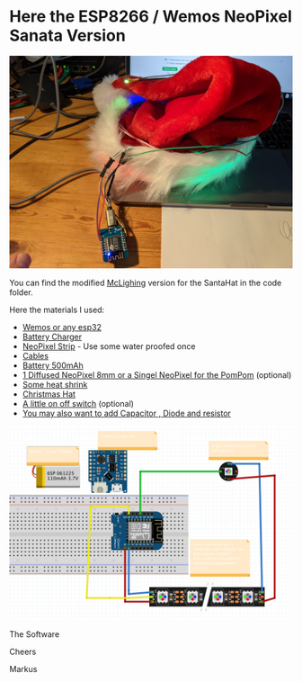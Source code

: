 # Here the ESP8266 / Wemos NeoPixel Sanata Version

![WiFi-Wemos-SantaHat](/images/WiFi-Wemos-SantaHat.jpg)

You can find the modified  [McLighing](https://github.com/toblum/McLighting) version for the SantaHat in the code folder.

Here the materials I used:

- [Wemos or any esp32](https://www.amazon.ca/IZOKEE-NodeMcu-Internet-Development-Compatible/dp/B076F52NQD)
- [Battery Charger](https://solarbotics.com/product/29278/) 
- [NeoPixel Strip](https://www.amazon.ca/CHINLY-Individually-Addressable-Waterproof-waterproof/dp/B01LSF4QDM) - Use some water proofed once
- [Cables](https://www.amazon.ca/Elegoo-120pcs-Multicolored-Breadboard-arduino/dp/B01EV70C78/)
- [Battery 500mAh](https://www.amazon.ca/Fytoo-500mAh-Battery-battery-Charger/dp/B0794ZPVSX/)
- [1 Diffused NeoPixel 8mm or a Singel NeoPixel for the PomPom](https://www.amazon.ca/EDGELEC-Tri-Color-Multicolor-Resistors-Included/dp/B077X95LRZ/) (optional)
- [Some heat shrink](https://www.amazon.ca/Yosawa-Pieces-Heat-Shrink-Tubing/dp/B07SPRNMD5)
- [Christmas Hat](https://www.amazon.ca/Confortable-Velvet-Christmas-Favors-Adults/dp/B07G44K67L)
- [A little on off switch](https://www.amazon.ca/Cylewet-Position-Vertical-Arduino-CYT1024/dp/B01MY3HOR1/) (optional)
- [You may also want to add Capacitor , Diode and resistor](https://www.mathworks.com/matlabcentral/mlc-downloads/downloads/submissions/64467/versions/2/previews/html/NeoPixelExample_Basic.html)

![Wiring](/images/WemosSantaHatWiring.png)

The Software


Cheers

Markus
